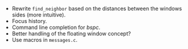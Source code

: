 - Rewrite `find_neighbor` based on the distances between the windows sides (more intuitive).
- Focus history.
- Command line completion for *bspc*.
- Better handling of the floating window concept?
- Use macros in `messages.c`.
